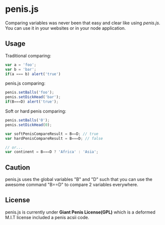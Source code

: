 penis.js
===
Comparing variables was never been that easy and clear like using *penis.js*. You can use it in your websites or in your node application.

Usage
---
Traditional comparing:
```js
var a = 'foo';
var b = 'bar';
if(a === b) alert('true')
```

penis.js comparing:
```js
penis.setBalls('foo');
penis.setDickHead('bar');
if(B===D) alert('true');
```

Soft or hard penis comparing:
```js
penis.setBalls('0');
penis.setDickHead(0);

var softPenisCompareResult = B==D; // true
var hardPenisCompareResult = B===D; // false

// or...
var continent = B===D ? 'Africa' : 'Asia';
```

Caution
---
penis.js uses the global variables "B" and "D" such that you can use the awesome command "B==D" to compare 2 variables everywhere. 

License
---
penis.js is currently under **Giant Penis License(GPL)** which is a deformed M.I.T license included a penis acsii code.